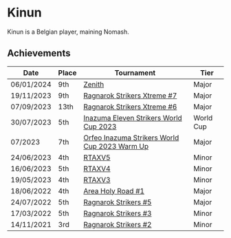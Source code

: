 # Kinun

Kinun is a Belgian player, maining Nomash.

## Achievements

|Date|Place|Tournament|Tier|
|-|-|-|-|
| 06/01/2024 | 9th | [Zenith](/inapedia/tournaments/misc/zenith.md) | Major |
| 19/11/2023 | 9th | [Ragnarok Strikers Xtreme #7](/inapedia/tournaments/ragna/ragnax7.md) | Major |
| 07/09/2023 | 13th | [Ragnarok Strikers Xtreme #6](/inapedia/tournaments/ragna/ragnax6.md) | Major |
| 30/07/2023 | 5th | [Inazuma Eleven Strikers World Cup 2023](/inapedia/tournaments/worldcup23.md) | World Cup |
| 07/2023 | 7th | [Orfeo Inazuma Strikers World Cup 2023 Warm Up](/inapedia/tournaments/misc/orfeowc.md) | Major |
| 24/06/2023 | 4th | [RTAXV5](/inapedia/tournaments/rtaxv/rtaxv5.md) | Minor |
| 16/06/2023 | 5th | [RTAXV4](/inapedia/tournaments/rtaxv/rtaxv4.md) | Minor |
| 19/05/2023 | 4th | [RTAXV3](/inapedia/tournaments/rtaxv/rtaxv3.md) | Minor |
| 18/06/2022 | 4th | [Area Holy Road #1](/inapedia/tournaments/misc/holyroad1.md) | Major |
| 24/07/2022 | 5th | [Ragnarok Strikers #5](/inapedia/tournaments/ragna/ragna5.md) | Major |
| 17/03/2022 | 5th | [Ragnarok Strikers #3](/inapedia/tournaments/ragna/ragna3.md) | Minor |
| 14/11/2021 | 3rd | [Ragnarok Strikers #2](/inapedia/tournaments/ragna/ragna2.md) | Minor |
